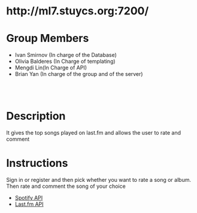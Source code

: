 <h1>http://ml7.stuycs.org:7200/</h1>

<h1>Group Members</h1>
<ul>
<li>Ivan Smirnov (In charge of the Database)</li>
<li>Olivia Balderes (In Charge of templating)</li>
<li>Mengdi Lin(In Charge of API)</li>
<li>Brian Yan (In charge of the group and of the server)</li>
</ul>
<br></br>
<h1>Description</h1>
<p>It gives the top songs played on last.fm and allows the user to rate and comment</p>
<h1>Instructions</h1>
<p>Sign in or register and then pick whether you want to rate a song or album. Then rate and comment the song of your choice</p>
<ul>
<li><a href="https://developer.spotify.com/technologies/apps/docs/module-auth/">Spotify API</a></li>
<li><a href="http://www.last.fm/api/intro">Last.fm API</li>
</ul>